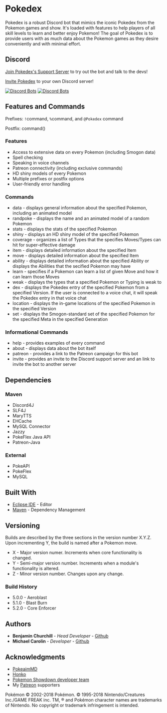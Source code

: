 # Pokedex

Pokedex is a robust Discord bot that mimics the iconic Pokedex from the Pokemon games and show. It's loaded with features to help players of all skill levels to learn and better enjoy Pokemon! The goal of Pokedex is to provide users with as much data about the Pokemon games as they desire conveniently and with minimal effort.

## Discord
[Join Pokedex's Support Server](https://discord.gg/D5CfFkN) to try out the bot and talk to the devs!

[Invite Pokedex](https://discordapp.com/oauth2/authorize?client_id=206147222746824704&scope=bot&permissions=2165760) to your own Discord server!

[![Discord Bots](https://discordbots.org/api/widget/status/206147275775279104.svg)](https://discordbots.org/bot/206147275775279104) [![Discord Bots](https://discordbots.org/api/widget/servers/206147275775279104.svg)](https://discordbots.org/bot/206147275775279104)
 
## Features and Commands
Prefixes: `!`command, `%`command, and `@Pokedex` command

Postfix: command()

### Features
* Access to extensive data on every Pokemon (including Smogon data)
* Spell checking
* Speaking in voice channels
* Patreon connectivity (including exclusive commands)
* HD shiny models of every Pokemon
* Multiple prefixes or postfix options
* User-friendly error handling

### Commands
* data - displays general information about the specified Pokemon, including an animated model
* randpoke - displays the name and an animated model of a random Pokemon
* stats - displays the stats of the specified Pokemon
* shiny - displays an HD shiny model of the specified Pokemon
* coverage - organizes a list of Types that the specifies Moves/Types can hit for super-effective damage
* item - displays detailed information about the specified Item
* move - displays detailed information about the specified Item
* ability - displays detailed information about the specified Ability or displays the Abilities that the secified Pokemon may have
* learn - specifies if a Pokemon can learn a list of given Move and how it can learn those Moves
* weak - displays the types that a specified Pokemon or Typing is weak to
* dex - displays the Pokedex entry of the specified Pokemon from a specified Version. If the user is connected to a voice chat, it will speak the Pokedex entry in that voice chat
* location - displays the in-game locations of the specified Pokemon in the specified Version 
* set - displays the Smogon-standard set of the specified Pokemon for the specified Meta in the specified Generation

### Informational Commands
* help - provides examples of every command
* about - displays data about the bot itself
* patreon - provides a link to the Patreon campaign for this bot
* invite - provides an invite to the Discord support server and an link to invite the bot to another server

## Dependencies

### Maven
* Discord4J
* SLF4J
* MaryTTS
* EHCache
* MySQL Connector
* Jazzy
* PokeFlex Java API
* Patreon-Java

### External
* PokeAPI
* PokeFlex
* MySQL

## Built With

* [Eclipse IDE](https://www.eclipse.org/) - Editor
* [Maven](https://maven.apache.org/) - Dependency Management

## Versioning

Builds are described by the three sections in the version number X.Y.Z. Upon incrementing Y, the build is named after a Pokemon move.
* X - Major version numer. Increments when core functionality is changed.
* Y - Semi-major version number. Increments when a module's functionality is altered.
* Z - Minor version number. Changes upon any change.

### Build History
* 5.0.0 - Aeroblast
* 5.1.0 - Blast Burn
* 5.2.0 - Core Enforcer

## Authors

* **Benjamin Churchill** - *Head Developer* - [Github](https://github.com/SirSkaro)
* **Michael Carolin** - *Developer* - [Github](https://github.com/mpcarolin)

## Acknowledgments

* [PokeaimMD](https://www.youtube.com/channel/UCbXuFrNGSKcmZY_5DwYz4Ew)
* [Honko](https://github.com/SirSkaro)
* [Pokemon Showdown developer team](https://github.com/Zarel/Pokemon-Showdown)
* My [Patreon](https://www.patreon.com/sirskaro) supporters

Pokémon © 2002-2018 Pokémon. © 1995-2018 Nintendo/Creatures Inc./GAME FREAK inc. TM, ® and Pokémon character names are trademarks of Nintendo. No copyright or trademark infringement is intended.
